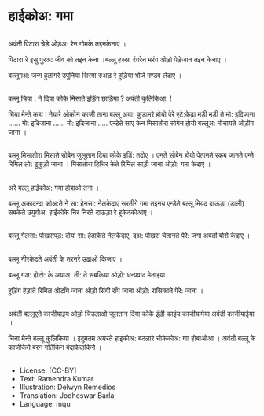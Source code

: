 # हाईकोअ: गमा

##
अवंती पिटारा चेड़े ओड़अ: रेन गोमके तइनकेनाए ।

पिटारा रे इसु पुरअ: जीव को तइन केना ।बल्लू हस्सा रंगरेन मरंग ओड़ो पेड़ेजान तइन केनाए । 

बल्लूगअ: जन्म हुलांगरे उपुनिया सिरमा रुअड़ रे हुड़िया भोजे मण्डव लेदाए ।

##
बल्लू चिया : ने दिया कोके मिसाते इड़िंग छाड़िया ? अवंती कुलिकिआ: !

चिया मेन्ते कहा ! नेयारे ओकोन काजी ताना बल्लू अया: कुड़ामरे होयो पेरे एटे:केढ़ा मड़ी मड़ी ते मो: इदिजाना ...... मो: इदिजाना ...... मो: इदिजाना ..... एन्डेते साए केन मिसातोरा सोगेन होयो बल्लूअ: मोचायते ओड़ोंग जाना ।

##
बल्लू मिसातोरा मिसाते सोबेन जुलूतान दिया कोके इड़िं: तदोए । एनते सोबेन होयो पेतानते रकब जानते एन्ते रिमिल लो: ठुकुड़ी जाना । मिसातोरा हिचिर केते रिमिल साड़ी जाना ओड़ो: गमा केदाए ।

##
अरे बल्लू हाईकोअ: गमा होबाओ तना । 

बल्लू अकादन्दा कोअ:ते ने सा: हेनसा: नेलकेदाए सरतीगे गमा तइनय एन्डेते बल्लू मियद दाऊड़ा (डाली) सबकेते उयुगोअ: हाईकोके निर निरते दाऊड़ा रे हुकेदकोआए ।

##
बल्लू गेलसा: पोखरापड़: दोया सा: हेताकेते नेलकेदाए, दअ: पोखरा चेतानते पेरे: जगा अवंती बोरो केदाए ।

##
बल्लू नीरकेदते अवंती के तरनरे उढ़ाओ किजाए । 

बल्लू गअ: होटो: के अयाअ: ती: ते सबकिया ओड़ो: धन्यवाद मेताइया ।

हुड़िंग हेड़ाते रिमिल ओटाँग जाना ओड़ो सिंगी राँप जाना ओड़ो: रासिकाते पेरे: जाना ।

##
अवंती बल्लूएते काजीयाइय ओड़ो चिउलाओ जुलतान दिया कोके इंड़ी काइंय काजीयामेया अवंती काजीयाईया ।

चिना मेन्ते बल्लू कुलिकिया । इदुमतम अयरते हाइकोअ: बदलारे चोकेकोअ: गाा होबाओआ । अवंती बल्लू के काजीकेते बरन गतिकिन बंदाकेदाकिने ।

##
* License: [CC-BY]
* Text: Ramendra Kumar
* Illustration: Delwyn Remedios
* Translation: Jodheswar Barla
* Language: mqu
